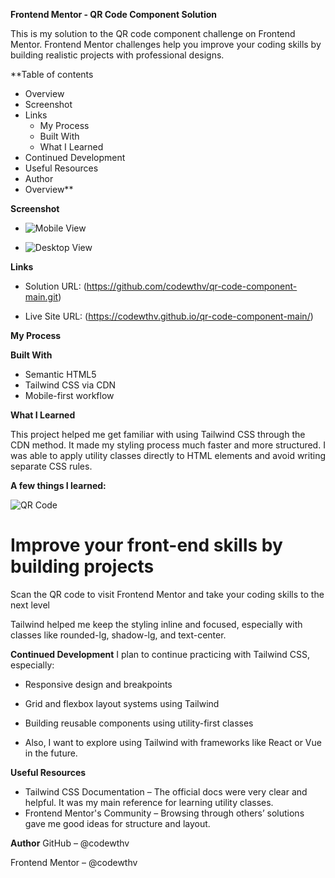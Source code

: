 **Frontend Mentor - QR Code Component Solution**

This is my solution to the QR code component challenge on Frontend Mentor. Frontend Mentor challenges help you improve your coding skills by building realistic projects with professional designs.

**Table of contents
- Overview
- Screenshot
- Links
  - My Process
  - Built With
  - What I Learned
- Continued Development
- Useful Resources
- Author
- Overview**

**Screenshot**

- ![Mobile View](<img width="481" alt="image" src="https://github.com/user-attachments/assets/f0050597-f313-4862-bb01-b92f84871537" />)

- ![Desktop View](https://github.com/user-attachments/assets/f0050597-f313-4862-bb01-b92f84871537)

**Links**
- Solution URL: (https://github.com/codewthv/qr-code-component-main.git)

- Live Site URL: (https://codewthv.github.io/qr-code-component-main/)

**My Process**

**Built With**

- Semantic HTML5
- Tailwind CSS via CDN
- Mobile-first workflow

**What I Learned**

This project helped me get familiar with using Tailwind CSS through the CDN method. It made my styling process much faster and more structured. I was able to apply utility classes directly to HTML elements and avoid writing separate CSS rules.

**A few things I learned:**

<!-- Centering using flexbox and Tailwind utilities -->
<div class="m-auto bg-gray-100">
  <div class="bg-white p-6 rounded-xl text-center">
    <img src="image-qr-code.png" alt="QR Code" class="rounded-lg w-100" />
    <h1 class="text-lg font-bold text-gray-800">Improve your front-end skills by building projects</h1>
    <p class="text-sm text-gray-500 mt-2">Scan the QR code to visit Frontend Mentor and take your coding skills to the next level</p>
  </div>
</div>


Tailwind helped me keep the styling inline and focused, especially with classes like rounded-lg, shadow-lg, and text-center.

**Continued Development**
I plan to continue practicing with Tailwind CSS, especially:

- Responsive design and breakpoints

- Grid and flexbox layout systems using Tailwind

- Building reusable components using utility-first classes

- Also, I want to explore using Tailwind with frameworks like React or Vue in the future.

**Useful Resources**
- Tailwind CSS Documentation – The official docs were very clear and helpful. It was my main reference for learning utility classes.
- Frontend Mentor's Community – Browsing through others’ solutions gave me good ideas for structure and layout.

**Author**
GitHub – @codewthv

Frontend Mentor – @codewthv
